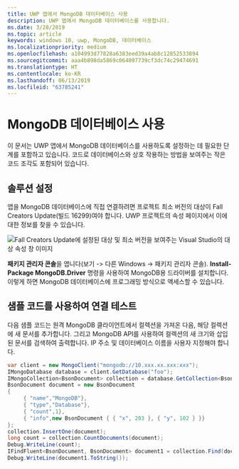 ```yaml
---
title: UWP 앱에서 MongoDB 데이터베이스 사용
description: UWP 앱에서 MongoDB 데이터베이스를 사용합니다.
ms.date: 3/28/2019
ms.topic: article
keywords: windows 10, uwp, MongoDB, 데이터베이스
ms.localizationpriority: medium
ms.openlocfilehash: a104993d77828a6383eed39a4ab8c12852533894
ms.sourcegitcommit: aaa4b898da5869c064097739cf3dc74c29474691
ms.translationtype: HT
ms.contentlocale: ko-KR
ms.lasthandoff: 06/13/2019
ms.locfileid: "63785241"
---
```

# <a name="use-a-mongodb-database"></a>MongoDB 데이터베이스 사용
이 문서는 UWP 앱에서 MongoDB 데이터베이스를 사용하도록 설정하는 데 필요한 단계를 포함하고 있습니다. 코드로 데이터베이스와 상호 작용하는 방법을 보여주는 작은 코드 조각도 포함되어 있습니다.

## <a name="set-up-your-solution"></a>솔루션 설정

앱을 MongoDB 데이터베이스에 직접 연결하려면 프로젝트 최소 버전의 대상이 Fall Creators Update(빌드 16299)여야 합니다.  UWP 프로젝트의 속성 페이지에서 이에 대한 정보를 찾을 수 있습니다.

![Fall Creators Update에 설정된 대상 및 최소 버전을 보여주는 Visual Studio의 대상 속성 창 이미지](images/min-version-fall-creators.png)

**패키지 관리자 콘솔**을 엽니다(보기 -> 다른 Windows -> 패키지 관리자 콘솔). **Install-Package MongoDB.Driver** 명령을 사용하여 MongoDB용 드라이버를 설치합니다. 이렇게 하면 MongoDB 데이터베이스에 프로그래밍 방식으로 액세스할 수 있습니다.

## <a name="test-your-connection-using-sample-code"></a>샘플 코드를 사용하여 연결 테스트
다음 샘플 코드는 원격 MongoDB 클라이언트에서 컬렉션을 가져온 다음, 해당 컬렉션에 새 문서를 추가합니다. 그리고 MongoDB API를 사용하여 컬렉션의 새 크기와 삽입된 문서를 검색하여 출력합니다. IP 주소 및 데이터베이스 이름을 사용자 지정해야 합니다.

```csharp
var client = new MongoClient("mongodb://10.xxx.xx.xxx:xxx");
IMongoDatabase database = client.GetDatabase("foo");
IMongoCollection<BsonDocument> collection = database.GetCollection<BsonDocument>("bar");
BsonDocument document = new BsonDocument
{
     { "name","MongoDB"},
     { "type","Database"},
     { "count",1},
     { "info",new BsonDocument { { "x", 203 }, { "y", 102 } }}
};
collection.InsertOne(document);
long count = collection.CountDocuments(document);
Debug.WriteLine(count);
IFindFluent<BsonDocument, BsonDocument> document1 = collection.Find(document);
Debug.WriteLine(document1.ToString());
```